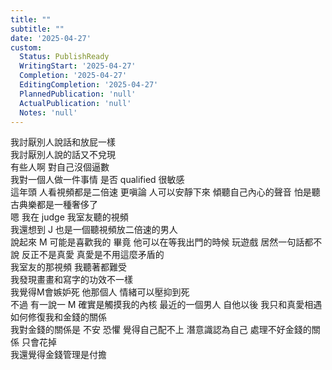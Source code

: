 ```yaml
---
title: ""
subtitle: ""
date: '2025-04-27'
custom:
  Status: PublishReady
  WritingStart: '2025-04-27'
  Completion: '2025-04-27'
  EditingCompletion: '2025-04-27'
  PlannedPublication: 'null'
  ActualPublication: 'null'
  Notes: 'null'
---    
```

我討厭別人說話和放屁一樣    
我討厭別人說的話又不兌現  
有些人啊 對自己沒個逼數  
我對一個人做一件事情 是否 qualified 很敏感    
這年頭 人看視頻都是二倍速 更嗔論 人可以安靜下來 傾聽自己內心的聲音 怕是聽古典樂都是一種奢侈了     
嗯 我在 judge 我室友聽的視頻    
我還想到 J 也是一個聽視頻放二倍速的男人    
說起來 M 可能是喜歡我的 畢竟 他可以在等我出門的時候 玩遊戲 居然一句話都不說 反正不是真愛 真愛是不用這麼矛盾的    
我室友的那視頻 我聽著都難受     
我發現畫畫和寫字的功效不一樣     
我覺得M會嫉妒死 他那個人 情緒可以壓抑到死     
不過 有一說一 M 確實是觸摸我的內核 最近的一個男人 自他以後 我只和真愛相遇     
如何修復我和金錢的關係    
我對金錢的關係是 不安 恐懼 覺得自己配不上 潛意識認為自己 處理不好金錢的關係 只會花掉    
我還覺得金錢管理是付擔    

